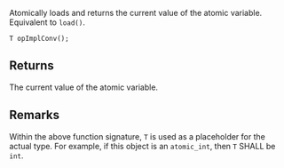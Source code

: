 Atomically loads and returns the current value of the atomic variable. Equivalent to `load()`.

```nvgt
T opImplConv();
```

## Returns

The current value of the atomic variable. 

## Remarks

Within the above function signature, `T` is used as a placeholder for the actual type. For example, if this object is an `atomic_int`, then `T` SHALL be `int`.
